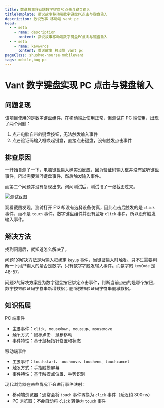 ```yaml
---
title: 数说故事移动端数字键盘PC点击与键盘输入
titleTemplate: 数说故事移动端数字键盘PC点击与键盘输入
description: 数说故事 移动端 vant pc
head:
  - - meta
    - name: description
      content: 数说故事移动端数字键盘PC点击与键盘输入
  - - meta
    - name: keywords
      content: 数说故事 移动端 vant pc
pageClass: shushuo-nourse-mobilevant
tags: mobile,bug,pc
---
```


# Vant 数字键盘实现 PC 点击与键盘输入

## 问题复现

该项目使用的是<word text="Vant" />数字键盘组件，在移动端上使用正常，但测试在 PC 端使用，出现了两个问题：

1. 点击电脑自带的键盘按钮，无法触发输入事件
2. 点击验证码输入框唤起键盘，直接点击键盘，没有触发点击事件

## 排查原因

一开始自测了一下，电脑键盘输入确实没反应，因为验证码输入框并没有监听键盘事件，所以需要监听键盘事件，然后触发输入事件。

而第二个问题并没有复现出来，询问测试后，测试甩了一张截图过来。

![测试截图](https://pic1.imgdb.cn/item/6900823e3203f7be00ab82bb.png)

观看截图发现，测试打开 F12 却没有选择设备仿真，因此点击后触发的是 `click` 事件，而不是 `touch` 事件。<word text="Vant" />数字键盘组件并没有监听 `click` 事件，所以没有触发输入事件。

## 解决方法

找到问题后，就知道怎么解决了。

问题1的解决方法是为输入框绑定 `keyup` 事件，当键盘输入时触发。只不过需要判断一下用户输入的是否是数字，只有数字才触发输入事件。而数字的 `keyCode` 是 48-57。

问题2的解决方案是为数字键盘按钮绑定点击事件，判断当前点击的是哪个按钮，数字按钮验证码字符串新增数据；删除按钮验证码字符串删减数据。

## 知识拓展

PC 端事件
- 主要事件：`click`、`mousedown`、`mouseup`、`mousemove`
- 触发方式：鼠标点击、鼠标移动
- 事件特性：基于鼠标指针位置和状态

移动端事件
- 主要事件：`touchstart`、`touchmove`、`touchend`、`touchcancel`
- 触发方式：手指触摸屏幕
- 事件特性：基于触摸点位置、手势识别

现代浏览器在某些情况下会进行事件映射：

- 移动端浏览器：通常会将 `touch` 事件转换为 `click` 事件（延迟约 300ms）
- PC 浏览器：不会自动将 `click` 转换为 `touch` 事件
